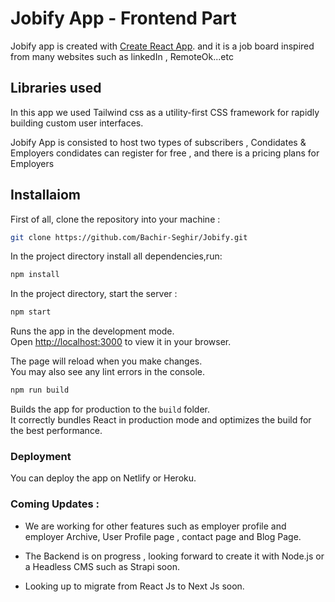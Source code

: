# Jobify App - Frontend Part

Jobify app is created with [Create React App](https://github.com/facebook/create-react-app).
and it is a job board inspired from many websites such as linkedIn , RemoteOk...etc 

## Libraries used

In this app we used Tailwind css as a utility-first CSS framework for rapidly building custom user interfaces.

Jobify App is consisted to host two types of subscribers , Condidates & Employers
condidates can register for free , and there is a pricing plans for Employers


## Installaiom

First of all, clone the repository into your machine :

```sh
git clone https://github.com/Bachir-Seghir/Jobify.git
```

In the project directory install all dependencies,run:

```sh
npm install
```

In the project directory, start the server : 

```sh
npm start
```

Runs the app in the development mode.\
Open [http://localhost:3000](http://localhost:3000) to view it in your browser.

The page will reload when you make changes.\
You may also see any lint errors in the console.


```sh
npm run build
```

Builds the app for production to the ``` build ``` folder.\
It correctly bundles React in production mode and optimizes the build for the best performance.



### Deployment

You can deploy the app on Netlify or Heroku. 

### Coming Updates : 

* We are working for other features such as employer profile and employer Archive, User Profile page , contact page and Blog Page.

* The Backend is on progress , looking forward to create it with Node.js or a Headless CMS such as Strapi soon. 

* Looking up to migrate from React Js to Next Js soon.
